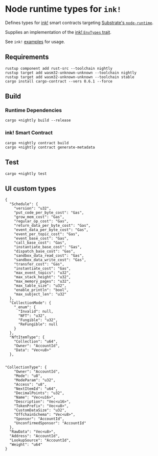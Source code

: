 # Node runtime types for `ink!`

Defines types for [ink!](https://github.com/paritytech/ink) smart contracts targeting [Substrate's `node-runtime`](https://github.com/paritytech/substrate/blob/master/bin/node/runtime/src/lib.rs).

Supplies an implementation of the [ink! `EnvTypes` trait](https://github.com/paritytech/ink/blob/master/core/src/env/types.rs#L128).

See `ink!` [examples](./examples) for usage.

## Requirements
```
rustup component add rust-src --toolchain nightly
rustup target add wasm32-unknown-unknown --toolchain nightly
rustup target add wasm32-unknown-unknown --toolchain stable
cargo install cargo-contract --vers 0.6.1 --force
```

## Build

### Runtime Dependencies
```
cargo +nightly build --release
```

### ink! Smart Contract
```
cargo +nightly contract build
cargo +nightly contract generate-metadata
```

## Test
```
cargo +nightly test
```

## UI custom types
```
{
  "Schedule": {
    "version": "u32",
    "put_code_per_byte_cost": "Gas",
    "grow_mem_cost": "Gas",
    "regular_op_cost": "Gas",
    "return_data_per_byte_cost": "Gas",
    "event_data_per_byte_cost": "Gas",
    "event_per_topic_cost": "Gas",
    "event_base_cost": "Gas",
    "call_base_cost": "Gas",
    "instantiate_base_cost": "Gas",
    "dispatch_base_cost": "Gas",
    "sandbox_data_read_cost": "Gas",
    "sandbox_data_write_cost": "Gas",
    "transfer_cost": "Gas",
    "instantiate_cost": "Gas",
    "max_event_topics": "u32",
    "max_stack_height": "u32",
    "max_memory_pages": "u32",
    "max_table_size": "u32",
    "enable_println": "bool",
    "max_subject_len": "u32"
  },
  "CollectionMode": {
    "_enum": {
      "Invalid": null,
      "NFT": "u32",
      "Fungible": "u32",
      "ReFungible": null
    }
  },
  "NftItemType": {
    "Collection": "u64",
    "Owner": "AccountId",
    "Data": "Vec<u8>"
  },
  
  
"CollectionType": {
    "Owner": "AccountId",
    "Mode": "u8",
    "ModeParam": "u32",
    "Access": "u8",
    "NextItemId": "u64",
    "DecimalPoints": "u32",
    "Name": "Vec<u16>",
    "Description": "Vec<u16>",
    "TokenPrefix": "Vec<u8>",
    "CustomDataSize": "u32",
    "OffchainSchema": "Vec<u8>",
    "Sponsor": "AccountId",
    "UnconfirmedSponsor": "AccountId"
  },
  "RawData": "Vec<u8>",
  "Address": "AccountId",
  "LookupSource": "AccountId",
  "Weight": "u64"
}
```